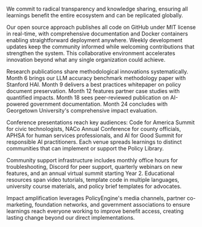 We commit to radical transparency and knowledge sharing, ensuring all learnings benefit the entire ecosystem and can be replicated globally.

Our open source approach publishes all code on GitHub under MIT license in real-time, with comprehensive documentation and Docker containers enabling straightforward deployment anywhere. Weekly development updates keep the community informed while welcoming contributions that strengthen the system. This collaborative environment accelerates innovation beyond what any single organization could achieve.

Research publications share methodological innovations systematically. Month 6 brings our LLM accuracy benchmark methodology paper with Stanford HAI. Month 9 delivers a best practices whitepaper on policy document preservation. Month 12 features partner case studies with quantified impacts. Month 18 sees peer-reviewed publication on AI-powered government documentation. Month 24 concludes with Georgetown University's comprehensive impact evaluation.

Conference presentations reach key audiences: Code for America Summit for civic technologists, NACo Annual Conference for county officials, APHSA for human services professionals, and AI for Good Summit for responsible AI practitioners. Each venue spreads learnings to distinct communities that can implement or support the Policy Library.

Community support infrastructure includes monthly office hours for troubleshooting, Discord for peer support, quarterly webinars on new features, and an annual virtual summit starting Year 2. Educational resources span video tutorials, template code in multiple languages, university course materials, and policy brief templates for advocates.

Impact amplification leverages PolicyEngine's media channels, partner co-marketing, foundation networks, and government associations to ensure learnings reach everyone working to improve benefit access, creating lasting change beyond our direct implementations.